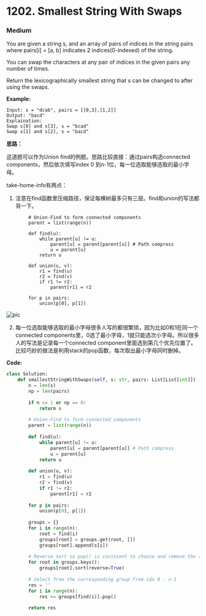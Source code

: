 # 1202. Smallest String With Swaps
### Medium

You are given a string s, and an array of pairs of indices in the string pairs where pairs[i] = [a, b] indicates 2 indices(0-indexed) of the string.

You can swap the characters at any pair of indices in the given pairs any number of times.

Return the lexicographically smallest string that s can be changed to after using the swaps.

**Example:**

```
Input: s = "dcab", pairs = [[0,3],[1,2]]
Output: "bacd"
Explaination: 
Swap s[0] and s[3], s = "bcad"
Swap s[1] and s[2], s = "bacd"
```

**思路：**

这道题可以作为Union find的例题。思路比较直接：通过pairs构造connected components，然后依次填写index 0 到n-1位，每一位选取能够选取的最小字母。

take-home-info有两点：
1. 注意在find函数里压缩路径，保证每棵树最多只有三层。find和union的写法都背一下。
```
        # Union-Find to form connected components
        parent = list(range(n))
        
        def find(u):
            while parent[u] != u:
                parent[u] = parent[parent[u]] # Path compress
                u = parent[u]
            return u
        
        def union(u, v):
            r1 = find(u)
            r2 = find(v)
            if r1 != r2:
                parent[r1] = r2
        
        for p in pairs:
            union(p[0], p[1])
```
![pic](https://gblobscdn.gitbook.com/assets%2F-LrtQOWSnDdXhp3kYN4k%2F-LvL44re-0q77DuHjgdn%2F-LvL45kZl7X7KGfFYUdg%2F9.gif?alt=media)

2. 每一位选取能够选取的最小字母很多人写的都很繁琐，因为比如0和1在同一个connected components里，0选了最小字母，1就只能选次小字母。所以很多人的写法是记录每一个connected component里面选到第几个优先位置了。比较巧妙的做法是利用stack的pop函数，每次取出最小字母同时删掉。

**Code:**
```python
class Solution:
    def smallestStringWithSwaps(self, s: str, pairs: List[List[int]]) -> str:
        n = len(s)
        np = len(pairs)
        
        if n <= 1 or np == 0:
            return s
        
        # Union-Find to form connected components
        parent = list(range(n))
        
        def find(u):
            while parent[u] != u:
                parent[u] = parent[parent[u]] # Path compress
                u = parent[u]
            return u
        
        def union(u, v):
            r1 = find(u)
            r2 = find(v)
            if r1 != r2:
                parent[r1] = r2
        
        for p in pairs:
            union(p[0], p[1])
        
        groups = {}
        for i in range(n):
            root = find(i)
            groups[root] = groups.get(root, [])
            groups[root].append(s[i])
        
        # Reverse sort so pop() is covinient to choose and remove the smallest char
        for root in groups.keys():
            groups[root].sort(reverse=True)
        
        # Select from the corresponding group from idx 0 - n-1
        res = ''
        for i in range(n):
            res += groups[find(i)].pop()
        
        return res
```
